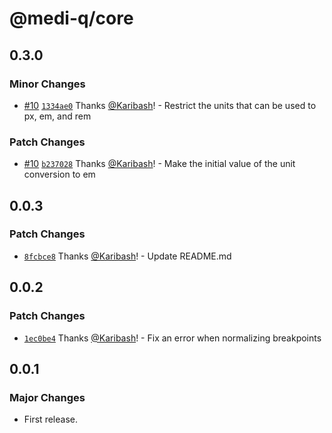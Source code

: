 # @medi-q/core

## 0.3.0

### Minor Changes

- [#10](https://github.com/Karibash/medi-q/pull/10) [`1334ae0`](https://github.com/Karibash/medi-q/commit/1334ae08f4a68b06ce5a7f33ec0cc12a4426e504) Thanks [@Karibash](https://github.com/Karibash)! - Restrict the units that can be used to px, em, and rem

### Patch Changes

- [#10](https://github.com/Karibash/medi-q/pull/10) [`b237028`](https://github.com/Karibash/medi-q/commit/b23702862c87a2762c95d41edf709ea607d7dc05) Thanks [@Karibash](https://github.com/Karibash)! - Make the initial value of the unit conversion to em

## 0.0.3

### Patch Changes

- [`8fcbce8`](https://github.com/Karibash/medi-q/commit/8fcbce84f79bdaa051c78fee6db657b92e4decc9) Thanks [@Karibash](https://github.com/Karibash)! - Update README.md

## 0.0.2

### Patch Changes

- [`1ec0be4`](https://github.com/Karibash/medi-q/commit/1ec0be4c7c6aef361142c89582fd5554b2f5a511) Thanks [@Karibash](https://github.com/Karibash)! - Fix an error when normalizing breakpoints

## 0.0.1

### Major Changes

- First release.
